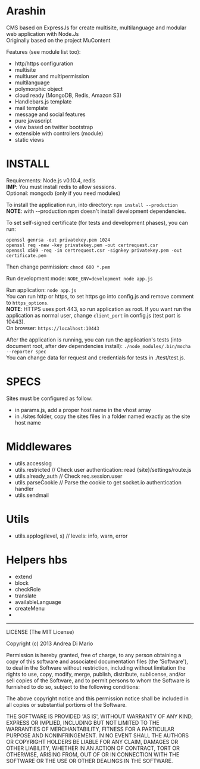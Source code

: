 # Arashin

CMS based on ExpressJs for create multisite, multilanguage and modular web application with Node.Js         
Originally based on the project MuContent

Features (see module list too):
- http/https configuration
- multisite
- multiuser and multipermission 
- multilanguage
- polymorphic object
- cloud ready (MongoDB, Redis, Amazon S3)
- Handlebars.js template
- mail template
- message and social features
- pure javascript
- view based on twitter bootstrap
- extensible with controllers (module) 
- static views

# INSTALL

Requirements: Node.js v0.10.4, redis    
**IMP**: You must install redis to allow sessions.    
Optional: mongodb (only if you need modules)

To install the application run, into directory: `npm install --production`    
**NOTE**: with --production npm doesn't install development dependencies.   

To set self-signed certificate (for tests and development phases), you can run:

`openssl genrsa -out privatekey.pem 1024`    
`openssl req -new -key privatekey.pem -out certrequest.csr`     
`openssl x509 -req -in certrequest.csr -signkey privatekey.pem -out certificate.pem`

Then change permission: `chmod 600 *.pem`

Run development mode: `NODE_ENV=development node app.js`    

Run application: `node app.js`    
You can run http or https, to set https go into config.js and remove comment to `https_options`.      
**NOTE**: HTTPS uses port 443, so run application as root. If you want run the application as normal user, change `client_port` in config.js (test port is 10443).      
On browser: `https://localhost:10443`

After the application is running, you can run the application's tests (into document root, after dev dependencies install): `./node_modules/.bin/mocha --reporter spec`     
You can change data for request and credentials for tests in ./test/test.js.

# SPECS

Sites must be configured as follow:

* in params.js, add a proper host name in the vhost array
* in ./sites folder, copy the sites files in a folder named exactly as the site host name


# Middlewares
* utils.accesslog
* utils.restricted      // Check user authentication: read {site}/settings/route.js
* utils.already_auth    // Check req.session.user
* utils.parseCookie     // Parse the cookie to get socket.io authentication handler
* utils.sendmail


# Utils
* utils.applog(level, s) // levels: info, warn, error


# Helpers hbs
* extend
* block
* checkRole
* translate
* availableLanguage
* createMenu
*


---------------------------------------

LICENSE
(The MIT License)

Copyright (c) 2013 Andrea Di Mario

Permission is hereby granted, free of charge, to any person obtaining a copy of this software and associated documentation files (the 'Software'), to deal in the Software without restriction, including without limitation the rights to use, copy, modify, merge, publish, distribute, sublicense, and/or sell copies of the Software, and to permit persons to whom the Software is furnished to do so, subject to the following conditions:

The above copyright notice and this permission notice shall be included in all copies or substantial portions of the Software.

THE SOFTWARE IS PROVIDED 'AS IS', WITHOUT WARRANTY OF ANY KIND, EXPRESS OR IMPLIED, INCLUDING BUT NOT LIMITED TO THE WARRANTIES OF MERCHANTABILITY, FITNESS FOR A PARTICULAR PURPOSE AND NONINFRINGEMENT. IN NO EVENT SHALL THE AUTHORS OR COPYRIGHT HOLDERS BE LIABLE FOR ANY CLAIM, DAMAGES OR OTHER LIABILITY, WHETHER IN AN ACTION OF CONTRACT, TORT OR OTHERWISE, ARISING FROM, OUT OF OR IN CONNECTION WITH THE SOFTWARE OR THE USE OR OTHER DEALINGS IN THE SOFTWARE.
